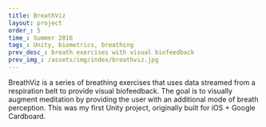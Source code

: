 ```yaml
---
title: BreathViz
layout: project
order_: 5
time_: Summer 2016
tags_: Unity, biometrics, breathing
prev_desc_: breath exercises with visual biofeedback
prev_img_: /assets/img/index/breathviz.jpg
---
```


BreathViz is a series of breathing exercises that uses data streamed from a respiration belt to provide visual biofeedback. The goal is to visually augment meditation by providing the user with an additional mode of breath perception. This was my first Unity project, originally built for iOS + Google Cardboard.
